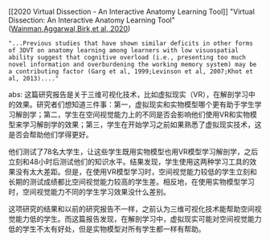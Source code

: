 [[2020 Virtual Dissection - An Interactive Anatomy Learning Tool]]
"Virtual Dissection: An Interactive Anatomy Learning Tool"([Wainman,Aggarwal,Birk,et al.,2020](https://scite.ai/reports/virtual-dissection-an-interactive-anatomy-V02kRDJW))
```
"...Previous studies that have shown similar deficits in other forms of 3DVT on anatomy learning among learners with low visuospatial ability suggest that cognitive overload (i.e., presenting too much novel information and overburdening the working memory system) may be a contributing factor (Garg et al, 1999;Levinson et al, 2007;Khot et al, 2013)...."
```

abs:
这篇研究报告是关于三维可视化技术，比如虚拟现实（VR），在解剖学习中的效果。研究者们想知道三件事：第一，虚拟现实和实物模型哪个更有助于学生学习解剖学；第二，学生在空间视觉能力上的不同是否会影响他们使用VR和实物模型来学习解剖学的效果；第三，学生在开始学习之前如果熟悉了虚拟现实技术，这是否会帮助他们学得更好。


他们测试了78名大学生，让这些学生既用实物模型也用VR模型学习解剖学，之后立刻和48小时后测试他们的知识水平。结果发现，学生使用这两种学习工具的效果没有太大差距。但是，在使用VR模型学习时，空间视觉能力较低的学生立刻和长期的测试成绩都比空间视觉能力较高的学生差。相反地，在使用实物模型学习时，空间视觉能力不同的学生学习效果没什么差别。


这项研究的结果和以前的研究报告不一样，之前认为三维可视化技术能帮助空间视觉能力低的学生。而这篇报告发现，在解剖学习中，虚拟现实可能对空间视觉能力低的学生不太有好处，但是实物模型对所有学生都一样有帮助。
